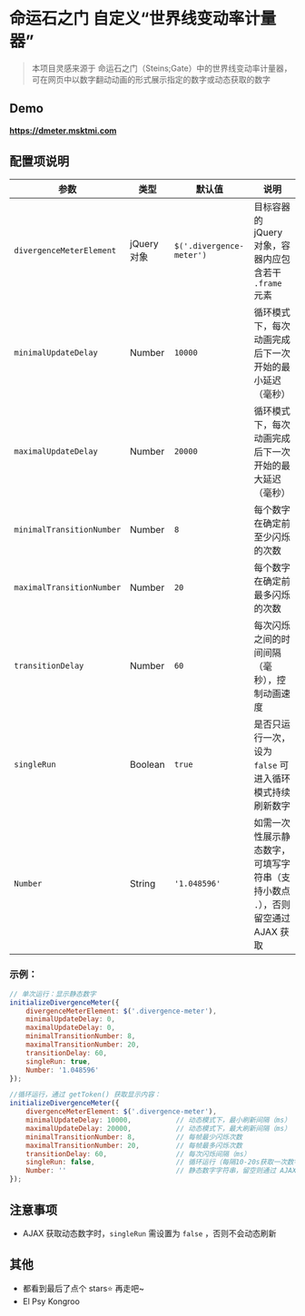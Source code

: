 # 命运石之门 自定义“世界线变动率计量器”

> 本项目灵感来源于 命运石之门（Steins;Gate）中的世界线变动率计量器，可在网页中以数字翻动动画的形式展示指定的数字或动态获取的数字

## Demo

**https://dmeter.msktmi.com**

## 配置项说明
| 参数                      | 类型        | 默认值                   | 说明                                                                           |
| ------------------------- | ----------- | ------------------------ | ------------------------------------------------------------------------------ |
| `divergenceMeterElement`  | jQuery 对象 | `$('.divergence-meter')` | 目标容器的 jQuery 对象，容器内应包含若干 `.frame` 元素                         |
| `minimalUpdateDelay`      | Number      | `10000`                  | 循环模式下，每次动画完成后下一次开始的最小延迟（毫秒）                         |
| `maximalUpdateDelay`      | Number      | `20000`                  | 循环模式下，每次动画完成后下一次开始的最大延迟（毫秒）                         |
| `minimalTransitionNumber` | Number      | `8`                      | 每个数字在确定前至少闪烁的次数                                                 |
| `maximalTransitionNumber` | Number      | `20`                     | 每个数字在确定前最多闪烁的次数                                                 |
| `transitionDelay`         | Number      | `60`                     | 每次闪烁之间的时间间隔（毫秒），控制动画速度                                   |
| `singleRun`               | Boolean     | `true`                   | 是否只运行一次，设为 `false` 可进入循环模式持续刷新数字                        |
| `Number`                  | String      | `'1.048596'`             | 如需一次性展示静态数字，可填写字符串（支持小数点 `.`），否则留空通过 AJAX 获取 |

### 示例：
```js
// 单次运行：显示静态数字
initializeDivergenceMeter({
	divergenceMeterElement: $('.divergence-meter'),
	minimalUpdateDelay: 0,
	maximalUpdateDelay: 0,
	minimalTransitionNumber: 8,
	maximalTransitionNumber: 20,
	transitionDelay: 60,
	singleRun: true,
	Number: '1.048596'
});
```
```js
//循环运行，通过 getToken() 获取显示内容：
initializeDivergenceMeter({
    divergenceMeterElement: $('.divergence-meter'),
    minimalUpdateDelay: 10000,           // 动态模式下，最小刷新间隔（ms）
    maximalUpdateDelay: 20000,           // 动态模式下，最大刷新间隔（ms）
    minimalTransitionNumber: 8,          // 每帧最少闪烁次数
    maximalTransitionNumber: 20,         // 每帧最多闪烁次数
    transitionDelay: 60,                 // 每次闪烁间隔（ms）
    singleRun: false,                    // 循环运行（每隔10-20s获取一次数字）
    Number: ''                           // 静态数字字符串，留空则通过 AJAX 获取
});
```

## 注意事项
- AJAX 获取动态数字时，`singleRun` 需设置为 `false` ，否则不会动态刷新

## 其他

- 都看到最后了点个 stars⭐ 再走吧~
- El Psy Kongroo